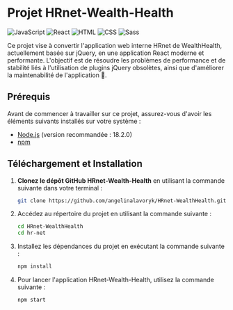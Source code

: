 # Projet HRnet-Wealth-Health
![JavaScript](https://img.shields.io/badge/JavaScript-F7DF1E?style=for-the-badge&logo=javascript&logoColor=black)
![React](https://img.shields.io/badge/React-blue)
![HTML](https://img.shields.io/badge/HTML-239120?style=for-the-badge&logo=html5&logoColor=white)
![CSS](https://img.shields.io/badge/CSS-239120?&style=for-the-badge&logo=css3&logoColor=white)
![Sass](https://img.shields.io/badge/Sass-CC6699?style=for-the-badge&logo=sass&logoColor=white)


Ce projet vise à convertir l'application web interne HRnet de WealthHealth, actuellement basée sur jQuery, en une application React moderne et performante. L'objectif est de résoudre les problèmes de performance et de stabilité liés à l'utilisation de plugins jQuery obsolètes, ainsi que d'améliorer la maintenabilité de l'application 🚀.

## Prérequis

Avant de commencer à travailler sur ce projet, assurez-vous d'avoir les éléments suivants installés sur votre système :

- [Node.js](https://nodejs.org/) (version recommandée : 18.2.0)
- [npm](https://www.npmjs.com/)

## Téléchargement et Installation

1. **Clonez le dépôt GitHub HRnet-Wealth-Health** en utilisant la commande suivante dans votre terminal :

   ```bash
   git clone https://github.com/angelinalavoryk/HRnet-WealthHealth.git

2. Accédez au répertoire du projet en utilisant la commande suivante :

   ```bash
   cd HRnet-WealthHealth
   cd hr-net

3. Installez les dépendances du projet en exécutant la commande suivante :

   ```bash
   npm install

4. Pour lancer l'application HRnet-Wealth-Health, utilisez la commande suivante :
     ```bash
   npm start


